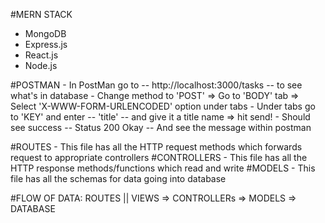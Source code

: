 #MERN STACK
   - MongoDB
   - Express.js
   - React.js
   - Node.js

#POSTMAN
	- In PostMan go to -- http://localhost:3000/tasks -- to see what's in database
	- Change method to 'POST' => Go to 'BODY' tab => Select 'X-WWW-FORM-URLENCODED' option under tabs
	- Under tabs go to 'KEY' and enter -- 'title' -- and give it a title name => hit send!
	- Should see success -- Status 200 Okay -- And see the message within postman


#ROUTES - This file has all the HTTP request methods which forwards request to appropriate controllers
#CONTROLLERS - This file has all the HTTP response methods/functions which read and write
#MODELS - This file has all the schemas for data going into database

#FLOW OF DATA:
ROUTES || VIEWS => CONTROLLERs => MODELS => DATABASE